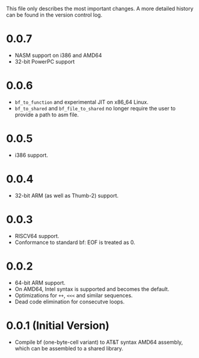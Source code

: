 This file only describes the most important changes. A more detailed history
can be found in the version control log.

# 0.0.7

- NASM support on i386 and AMD64
- 32-bit PowerPC support

# 0.0.6

- `bf_to_function` and experimental JIT on x86_64 Linux.
- `bf_to_shared` and `bf_file_to_shared` no longer require the user to provide
a path to asm file.

# 0.0.5

- i386 support.

# 0.0.4

- 32-bit ARM (as well as Thumb-2) support.

# 0.0.3

- RISCV64 support.
- Conformance to standard bf: EOF is treated as 0.

# 0.0.2

- 64-bit ARM support.
- On AMD64, Intel syntax is supported and becomes the default.
- Optimizations for `++`, `<<<` and similar sequences.
- Dead code elimination for consecutve loops.

# 0.0.1 (Initial Version)

- Compile bf (one-byte-cell variant) to AT&T syntax AMD64 assembly,
which can be assembled to a shared library.
